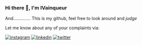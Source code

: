 ### Hi there 👋, I'm IVainqueur

And..............
This is my github, feel free to look around and *judge*

Let me know about any of your complaints via:

<div>
  <a href="https://www.instagram.com/the_ivainqueur"><img src="https://user-images.githubusercontent.com/65293976/185198234-42fa10a5-826e-42d3-80d1-bbad7e550b7a.png" alt="instagram"></a>
  <a href="https://www.linkedin.com/in/ivainqueur"><img src="https://user-images.githubusercontent.com/65293976/185198767-0de8862e-2621-471a-816b-141feb9f775f.png" alt="linkedin"></a>
  <a href="https://twitter.com/the_ivainqueur"><img src="https://user-images.githubusercontent.com/65293976/185200780-6b8f52bc-e652-4790-9b6e-adc011453f9a.png" alt="twitter"></a>
</div>

